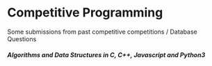 # Competitive Programming
Some submissions from past competitive competitions / Database Questions

##### Algorithms and Data Structures in C, C++, Javascript and Python3
